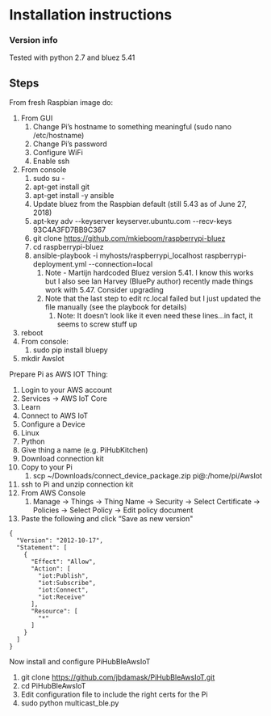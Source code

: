 # Installation instructions

### Version info
Tested with python 2.7 and bluez 5.41

## Steps
From fresh Raspbian image do:
1. From GUI
    1. Change Pi’s hostname to something meaningful (sudo nano /etc/hostname)
    2. Change Pi’s password
    3. Configure WiFi
    4. Enable ssh
2. From console
    1. sudo su -
    2. apt-get install git
    3. apt-get install -y ansible
    4. Update bluez from the Raspbian default (still 5.43 as of June 27, 2018)
    5. apt-key adv --keyserver keyserver.ubuntu.com --recv-keys 93C4A3FD7BB9C367
    6. git clone https://github.com/mkieboom/raspberrypi-bluez
    7. cd raspberrypi-bluez
    8. ansible-playbook -i myhosts/raspberrypi_localhost raspberrypi-deployment.yml --connection=local
        1. Note - Martijn hardcoded Bluez version 5.41. I know this works but I also see Ian Harvey (BluePy author) recently made things work with 5.47. Consider upgrading
        2. Note that the last step to edit rc.local failed but I just updated the file manually (see the playbook for details)
            1. Note: It doesn’t look like it even need these lines…in fact, it seems to screw stuff up
3. reboot
4. From console:
    1. sudo pip install bluepy
5. mkdir AwsIot

Prepare Pi as AWS IOT Thing:
1. Login to your AWS account
2. Services -> AWS IoT Core
3. Learn
4. Connect to AWS IoT
5. Configure a Device
6. Linux
7. Python
8. Give thing a name (e.g. PiHubKitchen)
9. Download connection kit
10. Copy to your Pi
    1. scp ~/Downloads/connect_device_package.zip pi@<ip>:/home/pi/AwsIot
11. ssh to Pi and unzip connection kit
12. From AWS Console
    1. Manage -> Things -> Thing Name -> Security -> Select Certificate -> Policies -> Select Policy -> Edit policy document
13. Paste the following and click “Save as new version"
```
{
  "Version": "2012-10-17",
  "Statement": [
    {
      "Effect": "Allow",
      "Action": [
        "iot:Publish",
        "iot:Subscribe",
        "iot:Connect",
        "iot:Receive"
      ],
      "Resource": [
        "*"
      ]
    }
  ]
}
```
Now install and configure PiHubBleAwsIoT
1. git clone https://github.com/jbdamask/PiHubBleAwsIoT.git
2. cd PiHubBleAwsIoT
3. Edit configuration file to include the right certs for the Pi
4. sudo python multicast_ble.py
